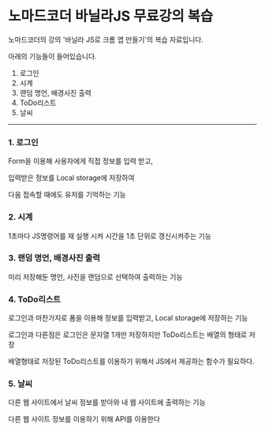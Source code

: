 # 노마드코더 바닐라JS 무료강의 복습
노마드코더의 강의 '바닐라 JS로 크롬 앱 만들기'의 복습 자료입니다.

아래의 기능들이 들어있습니다.

1. 로그인
2. 시계
3. 랜덤 명언, 배경사진 출력
4. ToDo리스트
5. 날씨
- - -
### 1. 로그인
Form을 이용해 사용자에게 직접 정보를 입력 받고,

입력받은 정보를 Local storage에 저장하여

다음 접속할 때에도 유저를 기억하는 기능
### 2. 시계
1초마다 JS명령어를 재 실행 시켜 시간을 1초 단위로 갱신시켜주는 기능

### 3. 랜덤 명언, 배경사진 출력
미리 저장해둔 명언, 사진을 랜덤으로 선택하여 출력하는 기능

### 4. ToDo리스트
로그인과 마찬가지로 폼을 이용해 정보를 입력받고, Local storage에 저장하는 기능

로그인과 다른점은 로그인은 문자열 1개만 저장하지만 ToDo리스트는 배열의 형태로 저장

배열형태로 저장된 ToDo리스트를 이용하기 위해서 JS에서 제공하는 함수가 필요하다.
### 5. 날씨
다른 웹 사이트에서 날씨 정보를 받아와 내 웹 사이트에 출력하는 기능

다른 웹 사이트 정보를 이용하기 위해 API를 이용한다